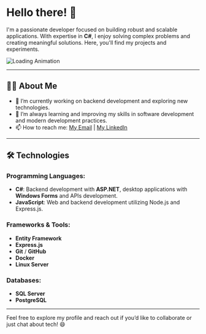 # Hello there! 👋

I'm a passionate developer focused on building robust and scalable applications. With expertise in **C#**, I enjoy solving complex problems and creating meaningful solutions. Here, you'll find my projects and experiments.

![Loading Animation](https://media0.giphy.com/media/v1.Y2lkPTc5MGI3NjExOTB5N2twZDRhODZxaXc5eDdocnJ3ZDRkYW94M3V2ZWZpcXVuOHd6biZlcD12MV9pbnRlcm5hbF9naWZfYnlfaWQmY3Q9Zw/qgQUggAC3Pfv687qPC/giphy.gif)

---

## 👨‍💻 About Me
- 🔭 I’m currently working on backend development and exploring new technologies.
- 🌱 I’m always learning and improving my skills in software development and modern development practices.
- 📫 How to reach me: [My Email](mailto:silvalimamatheus@outlook.com) | [My Linkedln](https://linkedin.com/in/matheussilvalimaa)

---

## 🛠️ Technologies
### Programming Languages:
- **C#**: Backend development with **ASP.NET**, desktop applications with **Windows Forms** and APIs development.
- **JavaScript**: Web and backend development utilizing Node.js and Express.js.

### Frameworks & Tools:
- **Entity Framework**
- **Express.js**
- **Git** / **GitHub**
- **Docker**
- **Linux Server**

### Databases:
- **SQL Server**
- **PostgreSQL**

---

Feel free to explore my profile and reach out if you’d like to collaborate or just chat about tech! 😄
